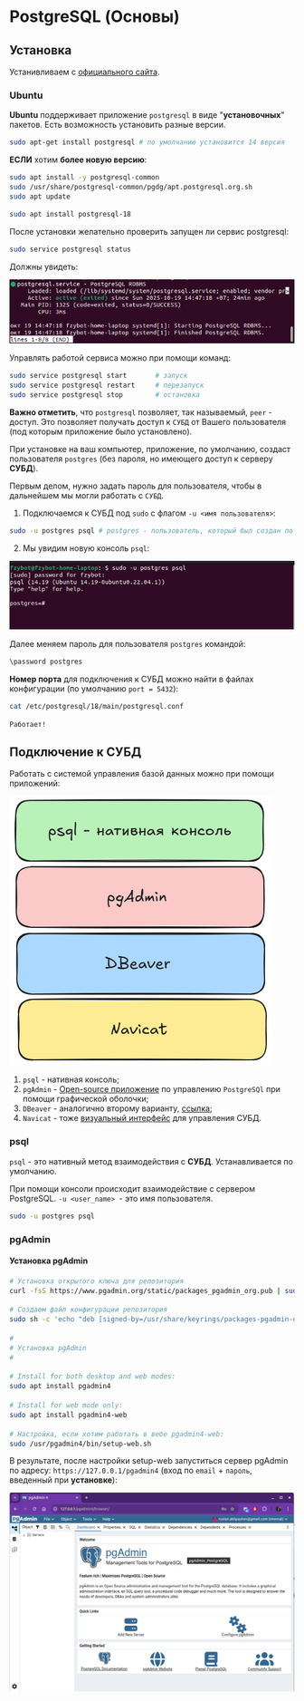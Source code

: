 # PostgreSQL (Основы)

## Установка

Устанивливаем с [официального сайта](https://www.postgresql.org/download/). 

### Ubuntu

**Ubuntu** поддерживает приложение `postgresql` в виде "**установочных**" пакетов. Есть возможность установить разные версии.
```bash
sudo apt-get install postgresql # по умолчанию установится 14 версия
```

**ЕСЛИ** хотим **более новую версию**:

```bash
sudo apt install -y postgresql-common
sudo /usr/share/postgresql-common/pgdg/apt.postgresql.org.sh
sudo apt update
```

```bash
sudo apt install postgresql-18
```

После установки желательно проверить запущен ли сервис postgresql:

```bash
sudo service postgresql status
```

Должны увидеть:

![1760861601308](image/introduction/1760861601308.png)

Управлять работой сервиса можно при помощи команд:

```bash
sudo service postgresql start       # запуск
sudo service postgresql restart     # перезапуск
sudo service postgresql stop        # остановка
```

**Важно отметить**, что `postgresql` позволяет, так называемый, `peer` - доступ. Это позволяет получать доступ к `СУБД` от Вашего пользователя (под которым приложение было установлено).

При установке на ваш компьютер, приложение, по умолчанию, создаст пользователя `postgres` (без пароля, но имеющего доступ к серверу **СУБД**).

Первым делом, нужно задать пароль для пользователя, чтобы в дальнейшем мы могли работать с `СУБД`.

1. Подключаемся к СУБД под `sudo` с флагом `-u <имя пользователя>`:
```bash
sudo -u postgres psql # postgres - пользователь, который был создан по умолчанию
```
2. Мы увидим новую консоль `psql`:

![1760804468263](image/introduction/1760804468263.png)

Далее меняем пароль для пользователя `postgres` командой:

```bash
\password postgres
```

**Номер порта** для подключения к СУБД можно найти в файлах конфигурации (по умолчанию `port = 5432`):

```bash
cat /etc/postgresql/18/main/postgresql.conf
```

`Работает!`

<!-- **Из важного** (важно для доступа):

1. Вводим и запоминаем пароль;
![1760719893966](image/introduction/1760719893966.png)

2. Запоминаем номер порта, по которуму будем осуществлять доступ к базе данных;
![1760719963121](image/introduction/1760719963121.png)

3. Остальное - **по умолчанию**.

`Ура, установили!` -->

## Подключение к СУБД

Работать с системой управления базой данных можно при помощи приложений:

![1760722464959](image/introduction/1760722464959.png)

1. `psql` - нативная консоль;
2. `pgAdmin` - [Open-source приложение](https://www.pgadmin.org/) по управлению `PostgreSQl` при помощи графической оболочки;
3. `DBeaver` - аналогично второму варианту, [ссылка](https://dbeaver.io/);
4. `Navicat` - тоже [визуальный интерфейс](https://www.navicat.com/ru/) для управления СУБД.

### psql
`psql` - это нативный метод взаимодействия с **СУБД**. Устанавливается по умолчанию.

При помощи консоли происходит взаимодействие с сервером PostgreSQL.
`-u <user_name> `- это имя пользователя.

```bash
sudo -u postgres psql 
```

### pgAdmin

#### Установка pgAdmin

```bash
# Установка открытого ключа для репозитория
curl -fsS https://www.pgadmin.org/static/packages_pgadmin_org.pub | sudo gpg --dearmor -o /usr/share/keyrings/packages-pgadmin-org.gpg

# Создаем файл конфигурации репозитория
sudo sh -c 'echo "deb [signed-by=/usr/share/keyrings/packages-pgadmin-org.gpg] https://ftp.postgresql.org/pub/pgadmin/pgadmin4/apt/$(lsb_release -cs) pgadmin4 main" > /etc/apt/sources.list.d/pgadmin4.list && apt update'

#
# Установка pgAdmin
#

# Install for both desktop and web modes:
sudo apt install pgadmin4

# Install for web mode only: 
sudo apt install pgadmin4-web 

# Настройка, если хотим работать в вебе pgadmin4-web:
sudo /usr/pgadmin4/bin/setup-web.sh
```

В результате, после настройки setup-web запуститься сервер pgAdmin по адресу: `https://127.0.0.1/pgadmin4` (вход по `email` + `пароль`, введенный при **установке**):

![1760861338204](image/introduction/1760861338204.png)

